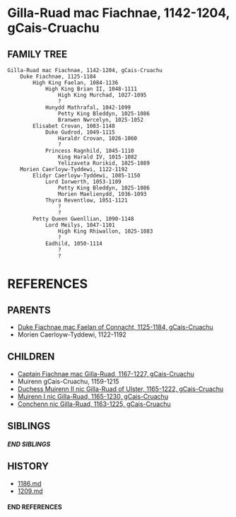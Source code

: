# Gilla-Ruad mac Fiachnae, 1142-1204, gCais-Cruachu

## FAMILY TREE 
```
Gilla-Ruad mac Fiachnae, 1142-1204, gCais-Cruachu
    Duke Fiachnae, 1125-1184
        High King Faelan, 1084-1136
            High King Brian II, 1048-1111
                High King Murchad, 1027-1095
                ?
            Hunydd Mathrafal, 1042-1099
                Petty King Bleddyn, 1025-1086
                Branwen Nwrcelyn, 1025-1052
        Elisabet Crovan, 1083-1148
            Duke Gudrod, 1049-1115
                Haraldr Crovan, 1026-1060
                ?
            Princess Ragnhild, 1045-1110
                King Harald IV, 1015-1082
                Yelizaveta Rurikid, 1025-1089
    Morien Caerloyw-Tyddewi, 1122-1192
        Elidyr Caerloyw-Tyddewi, 1085-1150
            Lord Iorwerth, 1053-1109
                Petty King Bleddyn, 1025-1086
                Morien Maelienydd, 1036-1093
            Thyra Reventlow, 1051-1121
                ?
                ?
        Petty Queen Gwenllian, 1090-1148
            Lord Meilys, 1047-1101
                High King Rhiwallon, 1025-1083
                ?
            Eadhild, 1050-1114
                ?
                ?
```


# REFERENCES

## PARENTS 
* [Duke Fiachnae mac Faelan of Connacht, 1125-1184, gCais-Cruachu](p/fiachnae_mac_faelan_1125.md)
* Morien Caerloyw-Tyddewi, 1122-1192

## CHILDREN 
* [Captain Fiachnae mac Gilla-Ruad, 1167-1227, gCais-Cruachu](p/fiachnae_mac_gilla-ruad_1167.md)
* Muirenn gCais-Cruachu, 1159-1215
* [Duchess Muirenn II nic Gilla-Ruad of Ulster, 1165-1222, gCais-Cruachu](p/muirenn_ii_nic_gilla-ruad_1165.md)
* [Muirenn I nic Gilla-Ruad, 1165-1230, gCais-Cruachu](p/muirenn_i_nic_gilla-ruad_1165.md)
* [Conchenn nic Gilla-Ruad, 1163-1225, gCais-Cruachu](p/conchenn_nic_gilla-ruad_1163.md)

## SIBLINGS

##### END SIBLINGS  
## HISTORY
* [1186.md](../h/1186.md)
* [1209.md](../h/1209.md)

#### END REFERENCES
